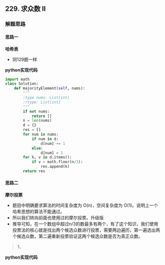 ## 229. 求众数 II
### 解题思路
#### 思路一
**哈希表**
- 同129题一样

**python实现代码**
```python
import math
class Solution:
    def majorityElement(self, nums):
        """
        :type nums: List[int]
        :rtype: List[int]
        """
        if not nums:
            return []
        n = len(nums)
        d = {}
        res = []
        for num in nums:
            if num in d:
                d[num] += 1
            else:
                d[num] = 1
        for k, v in d.items():
            if v > math.floor(n/3):
                res.append(k)
        return res

```

#### 思路二
**摩尔投票**
- 题目中明确要求算法的时间复杂度为 O(n)，空间复杂度为 O(1)。说明上一个哈希思想的算法不能通过。
- 所以我们转向前面也使用过的摩尔投票。升级版
- 推导可知，在一个数组中超过n/3的数最多有两个，有了这个知识，我们使用投票法的核心就是找出两个候选众数进行投票，需要两边遍历，第一遍选出两个候选众数，第二遍重新投票验证这两个候选众数是否为真正众数。
> 1、

**python实现代码**
```python


```

